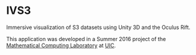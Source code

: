 IVS3
====

Immersive visualization of S3 datasets using Unity 3D and the Oculus Rift.

This application was developed in a Summer 2016 project of the
[Mathematical Computing Laboratory](http://mcl.math.uic.edu/) at
[UIC](http://uic.edu/).

